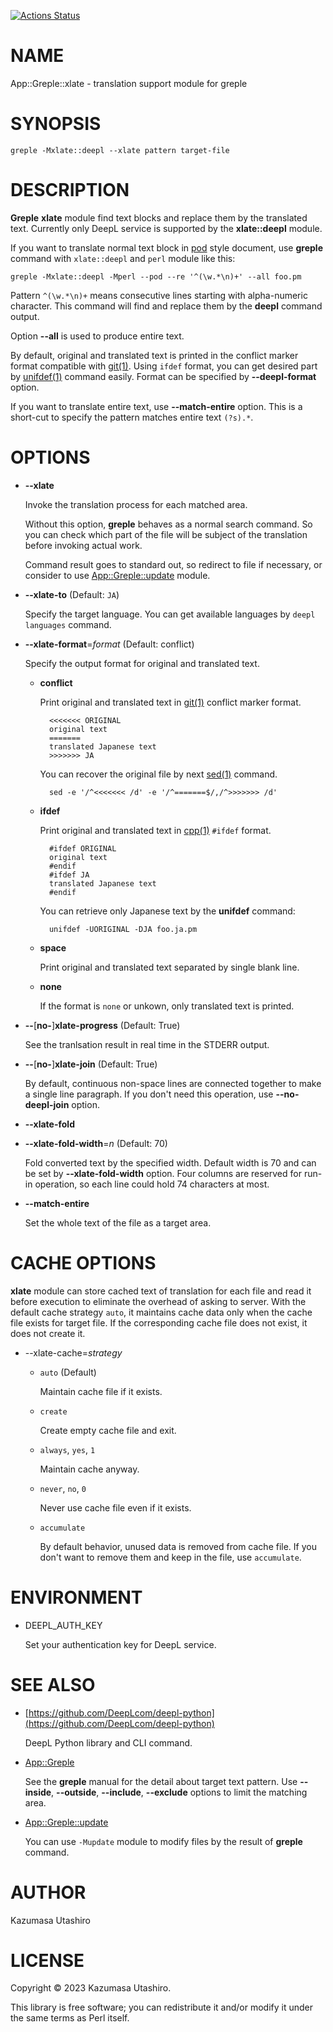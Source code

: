 [![Actions Status](https://github.com/kaz-utashiro/App-Greple-xlate/actions/workflows/test.yml/badge.svg)](https://github.com/kaz-utashiro/App-Greple-xlate/actions)
# NAME

App::Greple::xlate - translation support module for greple

# SYNOPSIS

    greple -Mxlate::deepl --xlate pattern target-file

# DESCRIPTION

**Greple** **xlate** module find text blocks and replace them by the
translated text.  Currently only DeepL service is supported by the
**xlate::deepl** module.

If you want to translate normal text block in [pod](https://metacpan.org/pod/pod) style document,
use **greple** command with `xlate::deepl` and `perl` module like
this:

    greple -Mxlate::deepl -Mperl --pod --re '^(\w.*\n)+' --all foo.pm

Pattern `^(\w.*\n)+` means consecutive lines starting with
alpha-numeric character.  This command will find and replace them by
the **deepl** command output.

Option **--all** is used to produce entire text.

By default, original and translated text is printed in the conflict
marker format compatible with [git(1)](http://man.he.net/man1/git).  Using `ifdef` format, you
can get desired part by [unifdef(1)](http://man.he.net/man1/unifdef) command easily.  Format can be
specified by **--deepl-format** option.

If you want to translate entire text, use **--match-entire** option.
This is a short-cut to specify the pattern matches entire text
`(?s).*`.

# OPTIONS

- **--xlate**

    Invoke the translation process for each matched area.

    Without this option, **greple** behaves as a normal search command.  So
    you can check which part of the file will be subject of the
    translation before invoking actual work.

    Command result goes to standard out, so redirect to file if necessary,
    or consider to use [App::Greple::update](https://metacpan.org/pod/App%3A%3AGreple%3A%3Aupdate) module.

- **--xlate-to** (Default: `JA`)

    Specify the target language.  You can get available languages by
    `deepl languages` command.

- **--xlate-format**=_format_ (Default: conflict)

    Specify the output format for original and translated text.

    - **conflict**

        Print original and translated text in [git(1)](http://man.he.net/man1/git) conflict marker format.

            <<<<<<< ORIGINAL
            original text
            =======
            translated Japanese text
            >>>>>>> JA

        You can recover the original file by next [sed(1)](http://man.he.net/man1/sed) command.

            sed -e '/^<<<<<<< /d' -e '/^=======$/,/^>>>>>>> /d'

    - **ifdef**

        Print original and translated text in [cpp(1)](http://man.he.net/man1/cpp) `#ifdef` format.

            #ifdef ORIGINAL
            original text
            #endif
            #ifdef JA
            translated Japanese text
            #endif

        You can retrieve only Japanese text by the **unifdef** command:

            unifdef -UORIGINAL -DJA foo.ja.pm

    - **space**

        Print original and translated text separated by single blank line.

    - **none**

        If the format is `none` or unkown, only translated text is printed.

- **--**\[**no-**\]**xlate-progress** (Default: True)

    See the tranlsation result in real time in the STDERR output.

- **--**\[**no-**\]**xlate-join** (Default: True)

    By default, continuous non-space lines are connected together to make
    a single line paragraph.  If you don't need this operation, use
    **--no-deepl-join** option.

- **--xlate-fold**
- **--xlate-fold-width**=_n_ (Default: 70)

    Fold converted text by the specified width.  Default width is 70 and
    can be set by **--xlate-fold-width** option.  Four columns are reserved
    for run-in operation, so each line could hold 74 characters at most.

- **--match-entire**

    Set the whole text of the file as a target area.

# CACHE OPTIONS

**xlate** module can store cached text of translation for each file and
read it before execution to eliminate the overhead of asking to
server.  With the default cache strategy `auto`, it maintains cache
data only when the cache file exists for target file.  If the
corresponding cache file does not exist, it does not create it.

- --xlate-cache=_strategy_
    - `auto` (Default)

        Maintain cache file if it exists.

    - `create`

        Create empty cache file and exit.

    - `always`, `yes`, `1`

        Maintain cache anyway.

    - `never`, `no`, `0`

        Never use cache file even if it exists.

    - `accumulate`

        By default behavior, unused data is removed from cache file.  If you
        don't want to remove them and keep in the file, use `accumulate`.

# ENVIRONMENT

- DEEPL\_AUTH\_KEY

    Set your authentication key for DeepL service.

# SEE ALSO

- [https://github.com/DeepLcom/deepl-python](https://github.com/DeepLcom/deepl-python)

    DeepL Python library and CLI command.

- [App::Greple](https://metacpan.org/pod/App%3A%3AGreple)

    See the **greple** manual for the detail about target text pattern.
    Use **--inside**, **--outside**, **--include**, **--exclude** options to
    limit the matching area.

- [App::Greple::update](https://metacpan.org/pod/App%3A%3AGreple%3A%3Aupdate)

    You can use `-Mupdate` module to modify files by the result of
    **greple** command.

# AUTHOR

Kazumasa Utashiro

# LICENSE

Copyright ©︎ 2023 Kazumasa Utashiro.

This library is free software; you can redistribute it and/or modify
it under the same terms as Perl itself.
